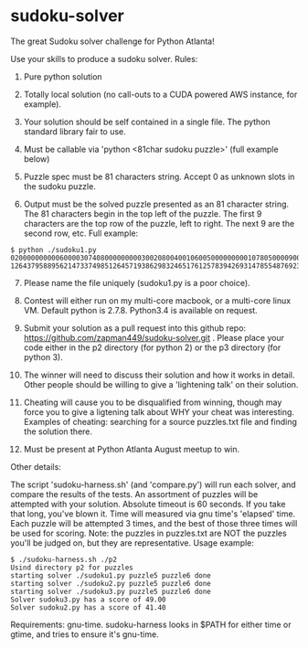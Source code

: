 sudoku-solver
=============
The great Sudoku solver challenge for Python Atlanta!

Use your skills to produce a sudoku solver.  Rules:

1. Pure python solution

2. Totally local solution (no call-outs to a CUDA powered AWS instance, for example).

3. Your solution should be self contained in a single file.  The python standard library fair to use.

4. Must be callable via 'python <your script> <81char sudoku puzzle>' (full example below)

5. Puzzle spec must be 81 characters string.  Accept 0 as unknown slots in the sudoku puzzle.

6. Output must be the solved puzzle presented as an 81 character string.  The 81 characters begin in the top left of the puzzle.  The first 9 characters are the top row of the puzzle, left to right.  The next 9 are the second row, etc.  Full example:
  ```
  $ python ./sudoku1.py 020000000000600003074080000000003002080040010600500000000010780500009000000000040
  126437958895621473374985126457193862983246517612578394269314785548769231731852649
  ```

7. Please name the file uniquely (sudoku1.py is a poor choice).

8. Contest will either run on my multi-core macbook, or a multi-core linux VM.  Default python is 2.7.8.  Python3.4 is available on request.  

9. Submit your solution as a pull request into this github repo: https://github.com/zapman449/sudoku-solver.git   .  Please place your code either in the p2 directory (for python 2) or the p3 directory (for python 3).

10. The winner will need to discuss their solution and how it works in detail.  Other people should be willing to give a 'lightening talk' on their solution.

11. Cheating will cause you to be disqualified from winning, though may force you to give a ligtening talk about WHY your cheat was interesting.  Examples of cheating: searching for a source puzzles.txt file and finding the solution there.

12. Must be present at Python Atlanta August meetup to win.

Other details:

The script 'sudoku-harness.sh' (and 'compare.py') will run each solver, and
compare the results of the tests.  An assortment of puzzles will be attempted
with your solution.  Absolute timeout is 60 seconds.  If you take that long,
you've blown it.  Time will measured via gnu time's 'elapsed' time.  Each
puzzle will be attempted 3 times, and the best of those three times will be
used for scoring.  Note: the puzzles in puzzles.txt are NOT the puzzles you'll
be judged on, but they are representative.  Usage example:

```
$ ./sudoku-harness.sh ./p2
Usind directory p2 for puzzles
starting solver ./sudoku1.py puzzle5 puzzle6 done
starting solver ./sudoku2.py puzzle5 puzzle6 done
starting solver ./sudoku3.py puzzle5 puzzle6 done
Solver sudoku3.py has a score of 49.00
Solver sudoku2.py has a score of 41.40
```

Requirements: gnu-time.  sudoku-harness looks in $PATH for either time or gtime, and tries to ensure it's gnu-time.
